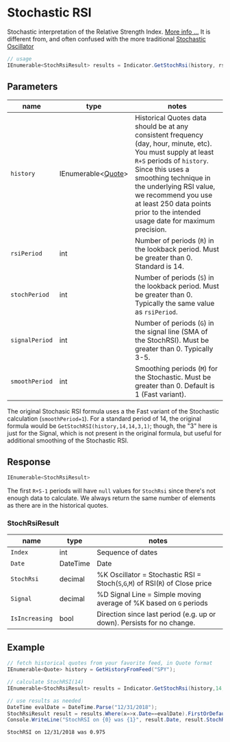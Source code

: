﻿# Stochastic RSI

Stochastic interpretation of the Relative Strength Index.
[More info ...](https://school.stockcharts.com/doku.php?id=technical_indicators:stochrsi)
It is different from, and often confused with the more traditional [Stochastic Oscillator](../Stochastic/README.md)

```csharp
// usage
IEnumerable<StochRsiResult> results = Indicator.GetStochRsi(history, rsiPeriod, stochPeriod, signalPeriod, smoothPeriod);
```

## Parameters

| name | type | notes
| -- |-- |--
| `history` | IEnumerable\<[Quote](/GUIDE.md#quote)\> | Historical Quotes data should be at any consistent frequency (day, hour, minute, etc).  You must supply at least `R+S` periods of `history`.  Since this uses a smoothing technique in the underlying RSI value, we recommend you use at least 250 data points prior to the intended usage date for maximum precision.
| `rsiPeriod` | int | Number of periods (`R`) in the lookback period.  Must be greater than 0.  Standard is 14.
| `stochPeriod` | int | Number of periods (`S`) in the lookback period.  Must be greater than 0.  Typically the same value as `rsiPeriod`.
| `signalPeriod` | int | Number of periods (`G`) in the signal line (SMA of the StochRSI).  Must be greater than 0.  Typically 3-5.
| `smoothPeriod` | int | Smoothing periods (`M`) for the Stochastic.  Must be greater than 0.  Default is 1 (Fast variant).

The original Stochasic RSI formula uses a the Fast variant of the Stochastic calculation (`smoothPeriod=1`).  For a standard period of 14, the original formula would be `GetStochRSI(history,14,14,3,1)`; though, the "3" here is just for the Signal, which is not present in the original formula, but useful for additional smoothing of the Stochastic RSI.

## Response

```csharp
IEnumerable<StochRsiResult>
```

The first `R+S-1` periods will have `null` values for `StochRsi` since there's not enough data to calculate.  We always return the same number of elements as there are in the historical quotes.

### StochRsiResult

| name | type | notes
| -- |-- |--
| `Index` | int | Sequence of dates
| `Date` | DateTime | Date
| `StochRsi` | decimal | %K Oscillator = Stochastic RSI = Stoch(`S`,`G`,`M`) of RSI(`R`) of Close price
| `Signal` | decimal | %D Signal Line = Simple moving average of %K based on `G` periods
| `IsIncreasing` | bool | Direction since last period (e.g. up or down).  Persists for no change.

## Example

```csharp
// fetch historical quotes from your favorite feed, in Quote format
IEnumerable<Quote> history = GetHistoryFromFeed("SPY");

// calculate StochRSI(14)
IEnumerable<StochRsiResult> results = Indicator.GetStochRsi(history,14,14,1,1);

// use results as needed
DateTime evalDate = DateTime.Parse("12/31/2018");
StochRsiResult result = results.Where(x=>x.Date==evalDate).FirstOrDefault();
Console.WriteLine("StochRSI on {0} was {1}", result.Date, result.StochRsi);
```

```bash
StochRSI on 12/31/2018 was 0.975
```
